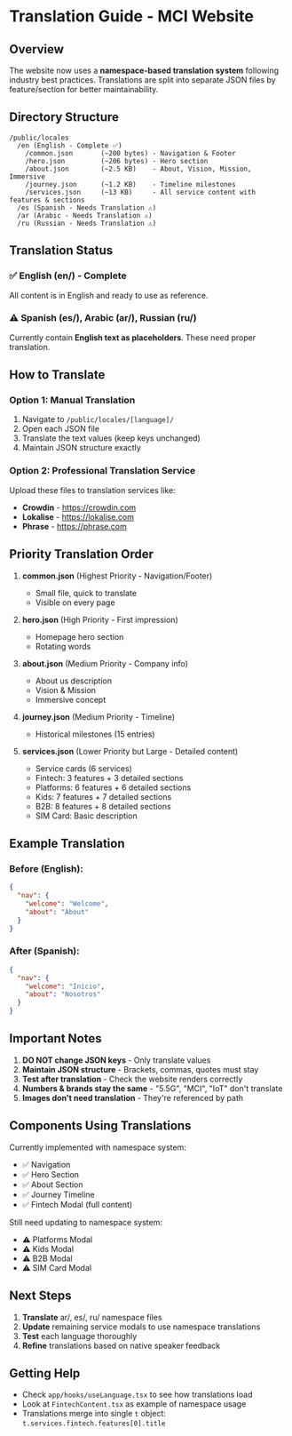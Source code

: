 # Translation Guide - MCI Website

## Overview
The website now uses a **namespace-based translation system** following industry best practices. Translations are split into separate JSON files by feature/section for better maintainability.

## Directory Structure
```
/public/locales
  /en (English - Complete ✅)
    /common.json       (~200 bytes) - Navigation & Footer
    /hero.json         (~206 bytes) - Hero section  
    /about.json        (~2.5 KB)    - About, Vision, Mission, Immersive
    /journey.json      (~1.2 KB)    - Timeline milestones
    /services.json     (~13 KB)     - All service content with features & sections
  /es (Spanish - Needs Translation ⚠️)
  /ar (Arabic - Needs Translation ⚠️)
  /ru (Russian - Needs Translation ⚠️)
```

## Translation Status

### ✅ English (en/) - Complete
All content is in English and ready to use as reference.

### ⚠️ Spanish (es/), Arabic (ar/), Russian (ru/)
Currently contain **English text as placeholders**. These need proper translation.

## How to Translate

### Option 1: Manual Translation
1. Navigate to `/public/locales/[language]/`
2. Open each JSON file
3. Translate the text values (keep keys unchanged)
4. Maintain JSON structure exactly

### Option 2: Professional Translation Service
Upload these files to translation services like:
- **Crowdin** - https://crowdin.com
- **Lokalise** - https://lokalise.com  
- **Phrase** - https://phrase.com

## Priority Translation Order

1. **common.json** (Highest Priority - Navigation/Footer)
   - Small file, quick to translate
   - Visible on every page

2. **hero.json** (High Priority - First impression)
   - Homepage hero section
   - Rotating words

3. **about.json** (Medium Priority - Company info)
   - About us description
   - Vision & Mission
   - Immersive concept

4. **journey.json** (Medium Priority - Timeline)
   - Historical milestones (15 entries)

5. **services.json** (Lower Priority but Large - Detailed content)
   - Service cards (6 services)
   - Fintech: 3 features + 3 detailed sections
   - Platforms: 6 features + 6 detailed sections
   - Kids: 7 features + 7 detailed sections
   - B2B: 8 features + 8 detailed sections
   - SIM Card: Basic description

## Example Translation

### Before (English):
```json
{
  "nav": {
    "welcome": "Welcome",
    "about": "About"
  }
}
```

### After (Spanish):
```json
{
  "nav": {
    "welcome": "Inicio",
    "about": "Nosotros"
  }
}
```

## Important Notes

1. **DO NOT change JSON keys** - Only translate values
2. **Maintain JSON structure** - Brackets, commas, quotes must stay
3. **Test after translation** - Check the website renders correctly
4. **Numbers & brands stay the same** - "5.5G", "MCI", "IoT" don't translate
5. **Images don't need translation** - They're referenced by path

## Components Using Translations

Currently implemented with namespace system:
- ✅ Navigation
- ✅ Hero Section  
- ✅ About Section
- ✅ Journey Timeline
- ✅ Fintech Modal (full content)

Still need updating to namespace system:
- ⚠️ Platforms Modal
- ⚠️ Kids Modal
- ⚠️ B2B Modal
- ⚠️ SIM Card Modal

## Next Steps

1. **Translate** ar/, es/, ru/ namespace files
2. **Update** remaining service modals to use namespace translations
3. **Test** each language thoroughly
4. **Refine** translations based on native speaker feedback

## Getting Help

- Check `app/hooks/useLanguage.tsx` to see how translations load
- Look at `FintechContent.tsx` as example of namespace usage
- Translations merge into single `t` object: `t.services.fintech.features[0].title`
